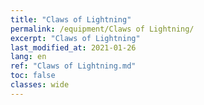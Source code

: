 ```yaml
---
title: "Claws of Lightning"
permalink: /equipment/Claws of Lightning/
excerpt: "Claws of Lightning"
last_modified_at: 2021-01-26
lang: en
ref: "Claws of Lightning.md"
toc: false
classes: wide
---
```


